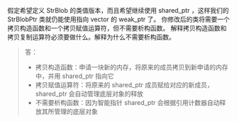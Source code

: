 假定希望定义 StrBlob 的类值版本，而且希望继续使用 shared_ptr ，这样我们的 StrBlobPtr 类就仍能使用指向 vector 的 weak_ptr 了。
你修改后的类将需要一个拷贝构造函数和一个拷贝赋值运算符，但不需要析构函数。
解释拷贝构造函数和拷贝复制运算符必须要做什么。解释为什么不需要析构函数。

> 答：
>
> * 拷贝构造函数：申请一块新的内存，将原来的成员拷贝到新申请的内存中，并用 shared_ptr 指向它
> * 拷贝赋值运算符：将原来的 shared_ptr 成员赋给对应的新成员，shared_ptr 会自动管理底层对象的释放
> * 不需要析构函数：因为智能指针 shared_ptr 会根据引用计数器自动释放其所管理的底层对象
